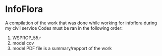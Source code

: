 # InfoFlora
A compilation of the work that was done while working for infoflora during my civil service
Codes must be ran in the following order:
  1. WSPROP_55.r
  2. model cov
  3. model
PDF file is a summary/repport of the work
